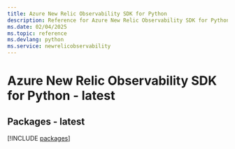 ```yaml
---
title: Azure New Relic Observability SDK for Python
description: Reference for Azure New Relic Observability SDK for Python
ms.date: 02/04/2025
ms.topic: reference
ms.devlang: python
ms.service: newrelicobservability
---
```

# Azure New Relic Observability SDK for Python - latest
## Packages - latest
[!INCLUDE [packages](new-relic-observability-index.md)]